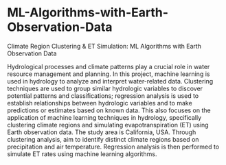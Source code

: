 # ML-Algorithms-with-Earth-Observation-Data
Climate Region Clustering &amp; ET Simulation: ML Algorithms with Earth Observation Data

Hydrological processes and climate patterns play a crucial role in water resource management and planning. In this project, machine learning is used in hydrology to analyze and interpret water-related data. Clustering techniques are used to group similar hydrologic variables to discover potential patterns and classifications; regression analysis is used to establish relationships between hydrologic variables and to make predictions or estimates based on known data.
This also focuses on the application of machine learning techniques in hydrology, specifically clustering climate regions and simulating evapotranspiration (ET) using Earth observation data. The study area is California, USA. Through clustering analysis, aim to identify distinct climate regions based on precipitation and air temperature. Regression analysis is then performed to simulate ET rates using machine learning algorithms.

